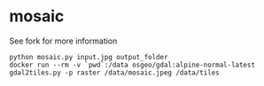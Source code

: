 # mosaic

See fork for more information


```
python mosaic.py input.jpg output_folder 
docker run --rm -v `pwd`:/data osgeo/gdal:alpine-normal-latest gdal2tiles.py -p raster /data/mosaic.jpeg /data/tiles
```
